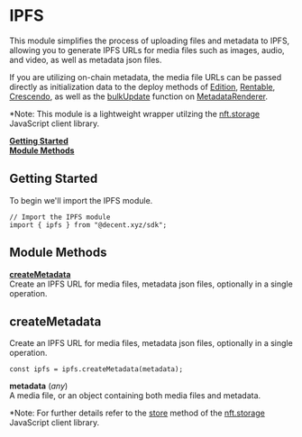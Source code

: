 # IPFS

This module simplifies the process of uploading files and metadata to IPFS, allowing you to generate IPFS URLs for media files such as images, audio, and video, as well as metadata json files.

If you are utilizing on-chain metadata, the media file URLs can be passed directly as initialization data to the deploy methods of [Edition](../nft-release-and-utility-mechanisms/edition.md), [Rentable](../nft-release-and-utility-mechanisms/rentable.md), [Crescendo](../nft-release-and-utility-mechanisms/crescendo.md), as well as the [bulkUpdate](metadatarenderer.md#bulkupdate) function on [MetadataRenderer](metadatarenderer.md).

\*Note: This module is a lightweight wrapper utilzing the [nft.storage](https://nft.storage/docs/client/js/) JavaScript client library.

[**Getting Started**](ipfs.md#getting-started)\
[**Module Methods**](ipfs.md#module-methods)

## Getting Started

To begin we'll import the IPFS module.

```
// Import the IPFS module
import { ipfs } from "@decent.xyz/sdk";
```

## Module Methods

[**createMetadata**](ipfs.md#createmetadata)\
Create an IPFS URL for media files, metadata json files, optionally in a single operation.

## createMetadata

Create an IPFS URL for media files, metadata json files, optionally in a single operation.

```
const ipfs = ipfs.createMetadata(metadata);
```

**metadata** (_any_)\
A media file, or an object containing both media files and metadata.

\*Note: For further details refer to the [store](https://nft.storage/docs/client/js/#store---store-erc1155-nft-data) method of the [nft.storage](https://nft.storage/docs/client/js/) JavaScript client library.
